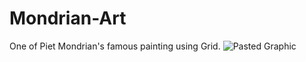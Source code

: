 # Mondrian-Art
One of Piet Mondrian's famous painting using Grid.
![Pasted Graphic](https://github.com/saumyadhayal/Mondrian-Art/assets/89373081/0084452b-f080-4f26-8ecf-4c42c051f538)
